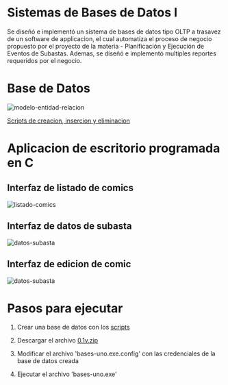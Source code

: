 # Sistemas de Bases de Datos I

Se diseñó e implementó un sistema de bases de datos tipo OLTP a trasavez de un software de applicacion, el cual automatiza el proceso de negocio propuesto por el proyecto de la materia - Planificación y Ejecución de Eventos de Subastas. Ademas, se diseñó e implementó multiples reportes requeridos por el negocio.


# Base de Datos 

![modelo-entidad-relacion](/bases-uno/docs/diagramas/mer/MER_final.png)

[Scripts de creacion, insercion y eliminacion](https://github.com/abadillo/bases-uno/tree/main/docs/DDL%20Bases%20de%20Datos) 

# Aplicacion de escritorio programada en C

## Interfaz de listado de comics
![listado-comics](/bases-uno/img/listado-comics.png)

## Interfaz de datos de subasta
![datos-subasta](/bases-uno/img/datos-subasta.png)

## Interfaz de edicion de comic
![datos-subasta](/bases-uno/img/edicion-comic.png)




# Pasos para ejecutar

1. Crear una base de datos con los [scripts](https://github.com/abadillo/bases-uno/tree/main/docs/DDL%20Bases%20de%20Datos) 

2. Descargar el archivo [0.1v.zip](https://github.com/abadillo/bases-uno/releases/download/v0.1/0.1v.zip)

3. Modificar el archivo 'bases-uno.exe.config' con las credenciales de la base de datos creada

4. Ejecutar el archivo 'bases-uno.exe'

